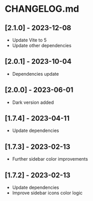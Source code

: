 # CHANGELOG.md

## [2.1.0] - 2023-12-08

- Update Vite to 5
- Update other dependencies

## [2.0.1] - 2023-10-04

- Dependencies update

## [2.0.0] - 2023-06-01

- Dark version added

## [1.7.4] - 2023-04-11

- Update dependencies

## [1.7.3] - 2023-02-13

- Further sidebar color improvements

## [1.7.2] - 2023-02-13

- Update dependencies
- Improve sidebar icons color logic
